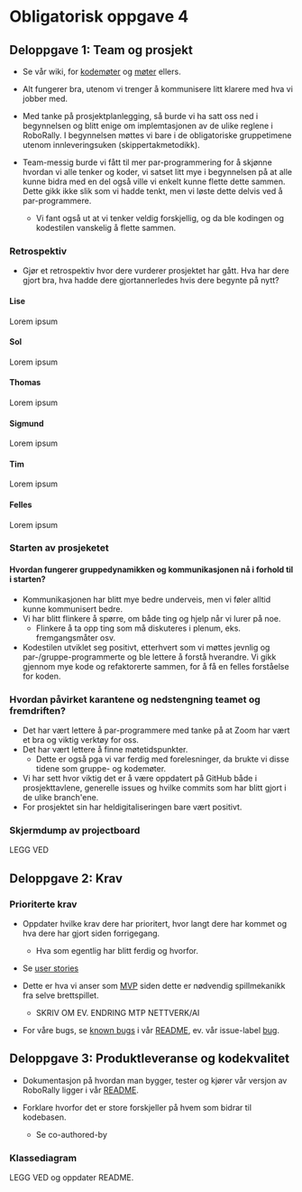 # Obligatorisk oppgave 4
## Deloppgave 1: Team og prosjekt
- Se vår wiki, for [kodemøter](/../../wiki/Kodemøter) og [møter](/../../wiki/Møtereferater) ellers.
- Alt fungerer bra, utenom vi trenger å kommunisere litt klarere med hva vi jobber med.

- Med tanke på prosjektplanlegging, så burde vi ha satt oss ned i begynnelsen og blitt enige om implemtasjonen av de ulike reglene i RoboRally. I begynnelsen møttes vi bare i de obligatoriske gruppetimene utenom innleveringsuken (skippertakmetodikk).
- Team-messig burde vi fått til mer par-programmering for å skjønne hvordan vi alle tenker og koder, vi satset litt mye i begynnelsen på at alle kunne bidra med en del også ville vi enkelt kunne flette dette sammen. Dette gikk ikke slik som vi hadde tenkt, men vi løste dette delvis ved å par-programmere.
    - Vi fant også ut at vi tenker veldig forskjellig, og da ble kodingen og kodestilen vanskelig å flette sammen.


### Retrospektiv
- Gjør et retrospektiv hvor dere vurderer prosjektet har gått. Hva har dere gjort bra, hva hadde dere gjortannerledes hvis dere begynte på nytt?


#### Lise
Lorem ipsum

#### Sol
Lorem ipsum

#### Thomas
Lorem ipsum

#### Sigmund
Lorem ipsum

#### Tim
Lorem ipsum

#### Felles
Lorem ipsum


### Starten av prosjeketet
#### Hvordan fungerer gruppedynamikken og kommunikasjonen nå i forhold til i starten?
- Kommunikasjonen har blitt mye bedre underveis, men vi føler alltid kunne kommunisert bedre.
- Vi har blitt flinkere å spørre, om både ting og hjelp når vi lurer på noe.
    - Flinkere å ta opp ting som må diskuteres i plenum, eks. fremgangsmåter osv.
- Kodestilen utviklet seg positivt, etterhvert som vi møttes jevnlig og par-/gruppe-programmerte og ble lettere å forstå hverandre. Vi gikk gjennom mye kode og refaktorerte sammen, for å få en felles forståelse for koden.


### Hvordan påvirket karantene og nedstengning teamet og fremdriften?
- Det har vært lettere å par-programmere med tanke på at Zoom har vært et bra og viktig verktøy for oss.
- Det har vært lettere å finne møtetidspunkter.
    - Dette er også pga vi var ferdig med forelesninger, da brukte vi disse tidene som gruppe- og kodemøter.
- Vi har sett hvor viktig det er å være oppdatert på GitHub både i prosjekttavlene, generelle issues og hvilke commits som har blitt gjort i de ulike branch'ene.
- For prosjektet sin har heldigitaliseringen bare vært positivt.

### Skjermdump av projectboard
LEGG VED


## Deloppgave 2: Krav
### Prioriterte krav
- Oppdater hvilke krav dere har prioritert, hvor langt dere har kommet og hva dere har gjort siden forrigegang.
    - Hva som egentlig har blitt ferdig og hvorfor.

- Se [user stories]()

- Dette er hva vi anser som [MVP](/../../wiki/Spillkrav) siden dette er nødvendig spillmekanikk fra selve brettspillet.
    - SKRIV OM EV. ENDRING MTP NETTVERK/AI

- For våre bugs, se [known bugs](../README.md#known-bugs) i vår [README](../README.md), ev. vår issue-label [bug](/../../issues?q=is%3Aissue+is%3Aopen+laser+label%3Abug).


## Deloppgave 3: Produktleveranse og kodekvalitet
- Dokumentasjon på hvordan man bygger, tester og kjører vår versjon av RoboRally ligger i vår [README](../README.md#setup).

- Forklare hvorfor det er store forskjeller på hvem som bidrar til kodebasen.
    - Se co-authored-by

### Klassediagram
LEGG VED og oppdater README.
